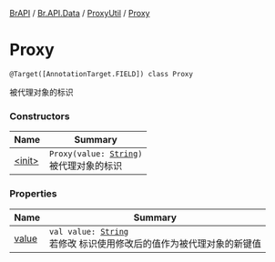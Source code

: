 [BrAPI](../../../index.md) / [Br.API.Data](../../index.md) / [ProxyUtil](../index.md) / [Proxy](./index.md)

# Proxy

`@Target([AnnotationTarget.FIELD]) class Proxy`

被代理对象的标识

### Constructors

| Name | Summary |
|---|---|
| [&lt;init&gt;](-init-.md) | `Proxy(value: `[`String`](https://kotlinlang.org/api/latest/jvm/stdlib/kotlin/-string/index.html)`)`<br>被代理对象的标识 |

### Properties

| Name | Summary |
|---|---|
| [value](value.md) | `val value: `[`String`](https://kotlinlang.org/api/latest/jvm/stdlib/kotlin/-string/index.html)<br>若修改 标识使用修改后的值作为被代理对象的新键值 |
